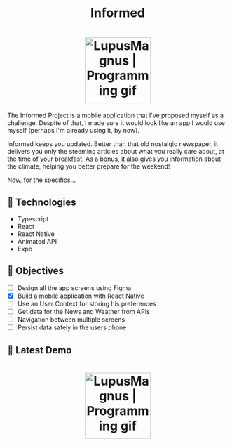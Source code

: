 <h1 align="center">Informed</h1>
<h1 align="center">
  <img align="center" width="150px" alt="LupusMagnus | Programming gif" src="https://user-images.githubusercontent.com/71194923/133356293-28cb33f2-53f3-4117-844e-5a759b7efd39.png" />         
</h1>

The Informed Project is a mobile application that I've proposed myself as a challenge. Despite of that, I made sure it would look like an app I would use myself (perhaps I'm already using it, by now).

Informed keeps you updated. Better than that old nostalgic newspaper, it delivers you only the steeming articles about what you really care about, at the time of your breakfast. As a bonus, it also gives you information about the climate, helping you better prepare for the weekend!

Now, for the specifics...

## 🧰 Technologies

- Typescript
- React
- React Native
- Animated API
- Expo

## 🎯 Objectives

- [ ] Design all the app screens using Figma
- [x] Build a mobile application with React Native
- [ ] Use an User Context for storing his preferences
- [ ] Get data for the News and Weather from APIs
- [ ] Navigation between multiple screens
- [ ] Persist data safely in the users phone

## 🎥 Latest Demo

<h1 align="center">
  <img align="center" width="150px" alt="LupusMagnus | Programming gif" src="https://user-images.githubusercontent.com/71194923/133362431-b51c8ace-fe4c-4035-ac85-448768939441.gif" />         
</h1>
